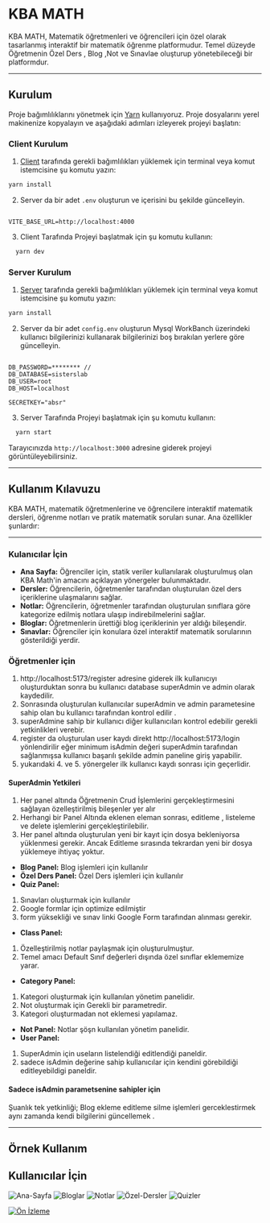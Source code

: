 # KBA MATH

KBA MATH, Matematik öğretmenleri ve öğrencileri için özel olarak tasarlanmış interaktif bir matematik öğrenme platformudur. Temel düzeyde Öğretmenin Özel Ders , Blog ,Not ve Sınavlae oluşturup yönetebileceği bir platformdur.

---

## Kurulum

Proje bağımlılıklarını yönetmek için [Yarn](https://yarnpkg.com/) kullanıyoruz. Proje dosyalarını yerel makinenize kopyalayın ve aşağıdaki adımları izleyerek projeyi başlatın:

### Client Kurulum

1. [Client](./client/) tarafında gerekli bağımlılıkları yüklemek için terminal veya komut istemcisine şu komutu yazın:

```bash
yarn install
```

2. Server da bir adet `.env` oluşturun ve içerisini bu şekilde güncelleyin.

```plaintext

VITE_BASE_URL=http://localhost:4000
```

3. Client Tarafında Projeyi başlatmak için şu komutu kullanın:

```bash
  yarn dev
```

### Server Kurulum

1. [Server](./server/) tarafında gerekli bağımlılıkları yüklemek için terminal veya komut istemcisine şu komutu yazın:

```bash
yarn install
```

2. Server da bir adet `config.env` oluşturun Mysql WorkBanch üzerindeki kullanıcı bilgilerinizi kullanarak bilgilerinizi boş bırakılan yerlere göre güncelleyin.

```plaintext

DB_PASSWORD=******** //
DB_DATABASE=sisterslab
DB_USER=root
DB_HOST=localhost

SECRETKEY="absr"
```

3. Server Tarafında Projeyi başlatmak için şu komutu kullanın:

```bash
  yarn start
```

Tarayıcınızda `http://localhost:3000` adresine giderek projeyi görüntüleyebilirsiniz.

---

## Kullanım Kılavuzu

KBA MATH, matematik öğretmenlerine ve öğrencilere interaktif matematik dersleri, öğrenme notları ve pratik matematik soruları sunar. Ana özellikler şunlardır:

---

### Kulanıcılar İçin

- **Ana Sayfa:** Öğrenciler için, statik veriler kullanılarak oluşturulmuş olan KBA Math'in amacını açıklayan yönergeler bulunmaktadır.
- **Dersler:** Öğrencilerin, öğretmenler tarafından oluşturulan özel ders içeriklerine ulaşmalarını sağlar.
- **Notlar:** Öğrencilerin, öğretmenler tarafından oluşturulan sınıflara göre kategorize edilmiş notlara ulaşıp indirebilmelerini sağlar.
- **Bloglar:** Öğretmenlerin ürettiği blog içeriklerinin yer aldığı bileşendir.
- **Sınavlar:** Öğrenciler için konulara özel interaktif matematik sorularının gösterildiği yerdir.

### Öğretmenler için

1. http://localhost:5173/register adresine giderek ilk kullanıcıyı oluşturduktan sonra bu kullanıcı database superAdmin ve admin olarak kaydedilir.
2. Sonrasında oluşturulan kullanıcılar superAdmin ve admin parametesine sahip olan bu kullanıcı tarafından kontrol edilir .
3. superAdmine sahip bir kullanıcı diğer kullanıcıları kontrol edebilir gerekli yetkinlikleri verebir.
4. register da oluşturulan user kaydı direkt http://localhost:5173/login yönlendirilir eğer minimum isAdmin değeri superAdmin tarafından sağlanmışsa kullanıcı başarılı şekilde admin paneline giriş yapabilir.
5. yukarıdaki 4. ve 5. yönergeler ilk kullanıcı kaydı sonrası için geçerlidir.

#### SuperAdmin Yetkileri

1. Her panel altında Öğretmenin Crud İşlemlerini gerçekleştirmesini sağlayan özelleştirilmiş bileşenler yer alır
2. Herhangi bir Panel Altında eklenen eleman sonrası, editleme , listeleme ve delete işlemlerini gerçekleştirilebilir.
3. Her panel altında oluşturulan yeni bir kayıt için dosya bekleniyorsa yüklenmesi gerekir. Ancak Editleme sırasında tekrardan yeni bir dosya yüklemeye ihtiyaç yoktur.

- **Blog Panel:** Blog işlemleri için kullanılır
- **Özel Ders Panel:** Özel Ders işlemleri için kullanılır
- **Quiz Panel:**

1. Sınavları oluşturmak için kullanılır
2. Google formlar için optimize edilmiştir
3. form yüksekliği ve sınav linki Google Form tarafından alınması gerekir.

- **Class Panel:**

1. Özelleştirilmiş notlar paylaşmak için oluşturulmuştur.
2. Temel amacı Default Sınıf değerleri dışında özel sınıflar eklememize yarar.

- **Category Panel:**

1. Kategori oluşturmak için kullanılan yönetim panelidir.
2. Not oluşturmak için Gerekli bir parametredir.
3. Kategori oluşturmadan not eklemesi yapılamaz.

- **Not Panel:** Notlar şöşn kullanılan yönetim panelidir.
- **User Panel:**

1. SuperAdmin için useların listelendiği editlendiği paneldir.
2. sadece isAdmin değerine sahip kullanıcılar için kendini görebildiği editleyebildigi paneldir.

#### Sadece isAdmin parametsenine sahipler için

Şuanlık tek yetkinliği; Blog ekleme editleme silme işlemleri gerceklestirmek aynı zamanda kendi bilgilerini güncellemek .

---
## Örnek Kullanım 

## Kullanıcılar İçin

![Ana-Sayfa](./file/ana-sayfa.png, "Ana Sayfa")
![Bloglar](./file/bloglar.png, "Bloglar")
![Notlar](./file/notlar.png, "Notlar")
![Özel-Dersler](./file/özel-dersler.png, "Özel Dersler")
![Quizler](./file//quizler.png, "Quizler")

[![Ön İzleme](https://img.youtube.com/vi/rF2likJegIg/0.jpg)](https://www.youtube.com/watch?v=rF2likJegIg)